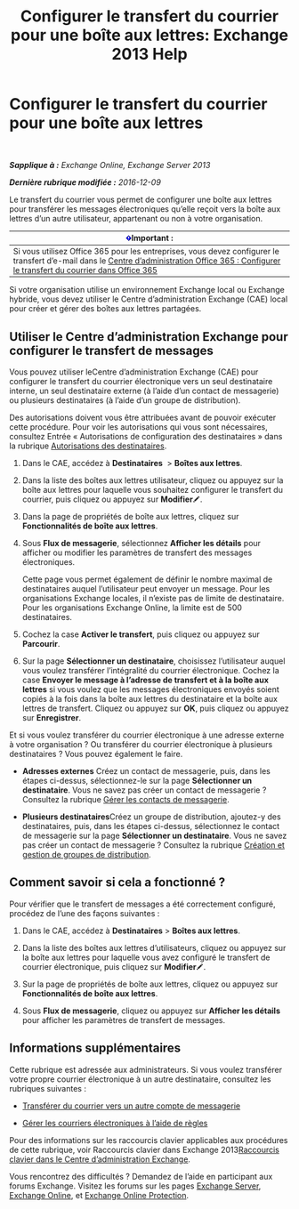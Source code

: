﻿---
title: 'Configurer le transfert du courrier pour une boîte aux lettres: Exchange 2013 Help'
TOCTitle: Configurer le transfert du courrier pour une boîte aux lettres
ms:assetid: c7a7afaf-577e-49d6-8cee-bb4c4a5d570b
ms:mtpsurl: https://technet.microsoft.com/fr-fr/library/Dd351134(v=EXCHG.150)
ms:contentKeyID: 50555489
ms.date: 04/24/2018
mtps_version: v=EXCHG.150
ms.translationtype: HT
---

# Configurer le transfert du courrier pour une boîte aux lettres

 

_**Sapplique à :** Exchange Online, Exchange Server 2013_

_**Dernière rubrique modifiée :** 2016-12-09_

Le transfert du courrier vous permet de configurer une boîte aux lettres pour transférer les messages électroniques qu’elle reçoit vers la boîte aux lettres d’un autre utilisateur, appartenant ou non à votre organisation.

<table>
<thead>
<tr class="header">
<th><img src="images/JJ159813.important(EXCHG.150).gif" title="Important" alt="Important" />Important :</th>
</tr>
</thead>
<tbody>
<tr class="odd">
<td>Si vous utilisez Office 365 pour les entreprises, vous devez configurer le transfert d’e-mail dans le <a href="https://go.microsoft.com/fwlink/p/?linkid=834774">Centre d’administration Office 365 : Configurer le transfert du courrier dans Office 365</a></td>
</tr>
</tbody>
</table>


Si votre organisation utilise un environnement Exchange local ou Exchange hybride, vous devez utiliser le Centre d’administration Exchange (CAE) local pour créer et gérer des boîtes aux lettres partagées.

## Utiliser le Centre d’administration Exchange pour configurer le transfert de messages

Vous pouvez utiliser leCentre d’administration Exchange (CAE) pour configurer le transfert du courrier électronique vers un seul destinataire interne, un seul destinataire externe (à l’aide d’un contact de messagerie) ou plusieurs destinataires (à l’aide d’un groupe de distribution).

Des autorisations doivent vous être attribuées avant de pouvoir exécuter cette procédure. Pour voir les autorisations qui vous sont nécessaires, consultez Entrée « Autorisations de configuration des destinataires » dans la rubrique [Autorisations des destinataires](recipients-permissions-exchange-2013-help.md).

1.  Dans le CAE, accédez à **Destinataires**  \> **Boîtes aux lettres**.

2.  Dans la liste des boîtes aux lettres utilisateur, cliquez ou appuyez sur la boîte aux lettres pour laquelle vous souhaitez configurer le transfert du courrier, puis cliquez ou appuyez sur **Modifier**![Icône Modifier](images/Bb124582.6f53ccb2-1f13-4c02-bea0-30690e6ea71d(EXCHG.150).gif "Icône Modifier").

3.  Dans la page de propriétés de boîte aux lettres, cliquez sur **Fonctionnalités de boîte aux lettres**.

4.  Sous **Flux de messagerie**, sélectionnez **Afficher les détails** pour afficher ou modifier les paramètres de transfert des messages électroniques.
    
    Cette page vous permet également de définir le nombre maximal de destinataires auquel l’utilisateur peut envoyer un message. Pour les organisations Exchange locales, il n’existe pas de limite de destinataire. Pour les organisations Exchange Online, la limite est de 500 destinataires.

5.  Cochez la case **Activer le transfert**, puis cliquez ou appuyez sur **Parcourir**.

6.  Sur la page **Sélectionner un destinataire**, choisissez l’utilisateur auquel vous voulez transférer l’intégralité du courrier électronique. Cochez la case **Envoyer le message à l’adresse de transfert et à la boîte aux lettres** si vous voulez que les messages électroniques envoyés soient copiés à la fois dans la boîte aux lettres du destinataire et la boîte aux lettres de transfert. Cliquez ou appuyez sur **OK**, puis cliquez ou appuyez sur **Enregistrer**.

Et si vous voulez transférer du courrier électronique à une adresse externe à votre organisation ? Ou transférer du courrier électronique à plusieurs destinataires ? Vous pouvez également le faire.

  - **Adresses externes** Créez un contact de messagerie, puis, dans les étapes ci-dessus, sélectionnez-le sur la page **Sélectionner un destinataire**. Vous ne savez pas créer un contact de messagerie ? Consultez la rubrique [Gérer les contacts de messagerie](manage-mail-contacts-exchange-2013-help.md).

  - **Plusieurs destinataires**Créez un groupe de distribution, ajoutez-y des destinataires, puis, dans les étapes ci-dessus, sélectionnez le contact de messagerie sur la page **Sélectionner un destinataire**. Vous ne savez pas créer un contact de messagerie ? Consultez la rubrique [Création et gestion de groupes de distribution](create-and-manage-distribution-groups-exchange-2013-help.md).

## Comment savoir si cela a fonctionné ?

Pour vérifier que le transfert de messages a été correctement configuré, procédez de l’une des façons suivantes :

1.  Dans le CAE, accédez à **Destinataires** \> **Boîtes aux lettres**.

2.  Dans la liste des boîtes aux lettres d’utilisateurs, cliquez ou appuyez sur la boîte aux lettres pour laquelle vous avez configuré le transfert de courrier électronique, puis cliquez sur **Modifier**![Icône Modifier](images/Bb124582.6f53ccb2-1f13-4c02-bea0-30690e6ea71d(EXCHG.150).gif "Icône Modifier").

3.  Sur la page de propriétés de boîte aux lettres, cliquez ou appuyez sur **Fonctionnalités de boîte aux lettres**.

4.  Sous **Flux de messagerie**, cliquez ou appuyez sur **Afficher les détails** pour afficher les paramètres de transfert de messages.

## Informations supplémentaires

Cette rubrique est adressée aux administrateurs. Si vous voulez transférer votre propre courrier électronique à un autre destinataire, consultez les rubriques suivantes :

  - [Transférer du courrier vers un autre compte de messagerie](https://go.microsoft.com/fwlink/p/?linkid=510866)

  - [Gérer les courriers électroniques à l’aide de règles](https://go.microsoft.com/fwlink/p/?linkid=510869)

Pour des informations sur les raccourcis clavier applicables aux procédures de cette rubrique, voir Raccourcis clavier dans Exchange 2013[Raccourcis clavier dans le Centre d’administration Exchange](keyboard-shortcuts-in-the-exchange-admin-center-exchange-online-protection-help.md).

Vous rencontrez des difficultés ? Demandez de l’aide en participant aux forums Exchange. Visitez les forums sur les pages [Exchange Server](https://go.microsoft.com/fwlink/p/?linkid=60612), [Exchange Online](https://go.microsoft.com/fwlink/p/?linkid=267542), et [Exchange Online Protection](https://go.microsoft.com/fwlink/p/?linkid=285351).

